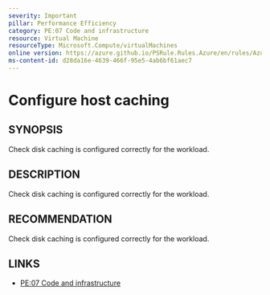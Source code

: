 ```yaml
---
severity: Important
pillar: Performance Efficiency
category: PE:07 Code and infrastructure
resource: Virtual Machine
resourceType: Microsoft.Compute/virtualMachines
online version: https://azure.github.io/PSRule.Rules.Azure/en/rules/Azure.VM.DiskCaching/
ms-content-id: d28da16e-4639-466f-95e5-4ab6bf61aec7
---
```


# Configure host caching

## SYNOPSIS

Check disk caching is configured correctly for the workload.

## DESCRIPTION

Check disk caching is configured correctly for the workload.

## RECOMMENDATION

Check disk caching is configured correctly for the workload.

## LINKS

- [PE:07 Code and infrastructure](https://learn.microsoft.com/azure/well-architected/performance-efficiency/optimize-code-infrastructure)
